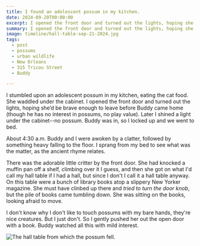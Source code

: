 ```yaml
---
title: I found an adolescent possum in my kitchen.
date: 2024-09-20T00:00:00
excerpt: I opened the front door and turned out the lights, hoping she’d be brave enough to leave before Buddy came home (though he has no interest in possums, no play value).
summary: I opened the front door and turned out the lights, hoping she’d be brave enough to leave before Buddy came home (though he has no interest in possums, no play value).
image: timeline/hall-table-sep-21-2024.jpg
tags:
  - post
  - possums
  - urban wildlife
  - New Orleans
  - 315 Tricou Street
  - Buddy

---
```


I stumbled upon an adolescent possum in my kitchen, eating the cat food. She waddled under the cabinet.
I opened the front door and turned out the lights, hoping she’d be brave enough to leave before Buddy came home (though he has no interest in possums, no play value).
Later I shined a light under the cabinet--no possum. Buddy was in, so I locked up and we went to bed.

About 4:30 a.m. Buddy and I were awoken by a clatter, followed by something heavy falling to the floor.
I sprang from my bed to see what was the matter, as the ancient rhyme relates.

There was the adorable little critter by the front door. She had knocked a muffin pan off a shelf, climbing over it I guess, and then she got on what I'd call my hall table if I had a hall, but since I don't I call it a hall table anyway. On this table were a bunch of library books atop a slippery New Yorker magazine. She must have clinbed up there and _tried to turn the door knob_, but the pile of books came tumbling down. She was sitting on the books, looking afraid to move.

I don't know why I don't like to touch possums with my bare hands, they're nice creatures. But I just don't. So I gently pushed her out the open door with a book.
Buddy watched all this with mild interest.

![The hall table from which the possum fell.](/static/img/timeline/hall-table-sep-21-2024.jpeg)